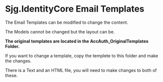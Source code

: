 ﻿# Sjg.IdentityCore Email Templates

The Email Templates can be modified to change the content.  

The Models cannot be changed but the layout can be.

**The original templates are located in the AccAuth_OriginalTemplates Folder.**

If you want to change a template, copy the templete to this folder and make the changes.  

There is a Text and an HTML file, you will need to make changes to both of these.